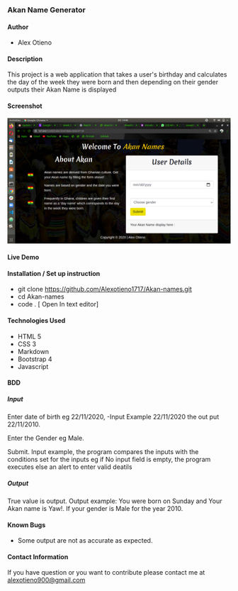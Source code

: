 ### Akan Name Generator

#### Author
* Alex Otieno

#### Description

This project is a web application that takes a user's birthday and calculates the day of the week they were born and then depending on their gender outputs their Akan Name is displayed

#### Screenshot

<img src="images/Screenshot.png" alt="Screenshot">

#### Live Demo

#### Installation / Set up instruction
* git clone https://github.com/Alexotieno1717/Akan-names.git
* cd Akan-names
* code . [ Open In text editor]

#### Technologies Used
* HTML 5
* CSS 3
* Markdown
* Bootstrap 4
* Javascript

#### BDD


##### Input
Enter date of birth eg 22/11/2020, -Input Example 22/11/2020 the out put 22/11/2010.

Enter the Gender eg Male.

Submit. Input example, the program compares the inputs with the conditions set for the inputs eg if No input field is empty, the program executes else an alert to enter valid deatils

##### Output
True value is output. Output example: You were born on Sunday and Your Akan name is Yaw!. If your gender is Male for the year 2010.

#### Known Bugs
* Some output are not as accurate as expected.

#### Contact Information
If you have question or you want to contribute please contact me at alexotieno900@gmail.com




